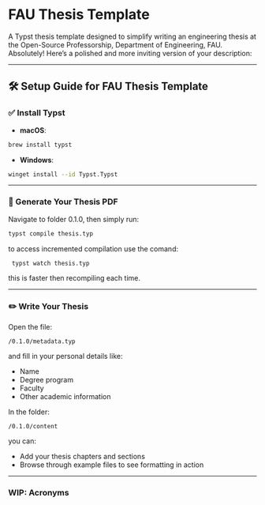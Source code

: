 # FAU Thesis Template
A Typst thesis template designed to simplify writing an engineering thesis at the Open-Source Professorship, Department of Engineering, FAU.
Absolutely! Here’s a polished and more inviting version of your description:  

---

## 🛠️ Setup Guide for FAU Thesis Template  

### ✅ Install Typst  
- **macOS**:  
```bash
brew install typst
```  
- **Windows**:  
```bash
winget install --id Typst.Typst
```  

---

### 📄 Generate Your Thesis PDF  
Navigate to folder 0.1.0, then simply run:  
```bash
typst compile thesis.typ
```
to access incremented compilation use the comand:
```bash
 typst watch thesis.typ 
```
this is faster then recompiling each time.


---

### ✏️ Write Your Thesis  
Open the file:  
```
/0.1.0/metadata.typ
```
and fill in your personal details like:  
- Name  
- Degree program  
- Faculty  
- Other academic information  


In the folder:  
```
/0.1.0/content
```
you can:  
- Add your thesis chapters and sections  
- Browse through example files to see formatting in action

---
### WIP: Acronyms
